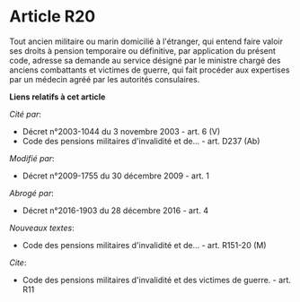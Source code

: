 # Article R20

Tout ancien militaire ou marin domicilié à l'étranger, qui entend faire valoir ses droits à pension temporaire ou définitive,
par application du présent code, adresse sa demande au service désigné par le ministre chargé des anciens combattants et
victimes de guerre, qui fait procéder aux expertises par un médecin agréé par les autorités consulaires.

**Liens relatifs à cet article**

_Cité par_:

  - Décret n°2003-1044 du 3 novembre 2003 - art. 6 (V)
  - Code des pensions militaires d'invalidité et de... - art. D237 (Ab)

_Modifié par_:

  - Décret n°2009-1755 du 30 décembre 2009 - art. 1

_Abrogé par_:

  - Décret n°2016-1903 du 28 décembre 2016 - art. 4

_Nouveaux textes_:

  - Code des pensions militaires d'invalidité et de... - art. R151-20 (M)

_Cite_:

  - Code des pensions militaires d'invalidité et des victimes de guerre. - art. R11
